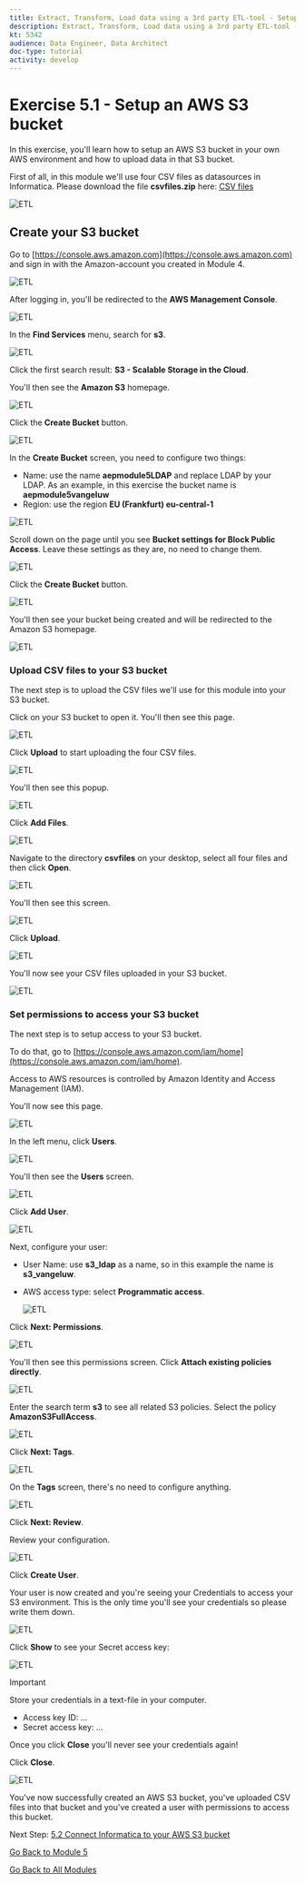 ```yaml
---
title: Extract, Transform, Load data using a 3rd party ETL-tool - Setup an AWS S3 bucket
description: Extract, Transform, Load data using a 3rd party ETL-tool - Setup an AWS S3 bucket
kt: 5342
audience: Data Engineer, Data Architect
doc-type: tutorial
activity: develop
---
```


# Exercise 5.1 - Setup an AWS S3 bucket

In this exercise, you'll learn how to setup an AWS S3 bucket in your own AWS environment and how to upload data in that S3 bucket.

First of all, in this module we'll use four CSV files as datasources in Informatica. Please download the file **csvfiles.zip** here: [CSV files](./../../assets/csv/module5/csvfiles.zip)

![ETL](./images/csv.png)

## Create your S3 bucket

Go to [https://console.aws.amazon.com](https://console.aws.amazon.com) and sign in with the Amazon-account you created in Module 4.

![ETL](./images/awshome.png)

After logging in, you'll be redirected to the **AWS Management Console**.

![ETL](./images/awsconsole.png)

In the **Find Services** menu, search for **s3**.

![ETL](./images/awsconsoles3.png)

Click the first search result: **S3 - Scalable Storage in the Cloud**.

You'll then see the **Amazon S3** homepage.

![ETL](./images/s3home.png)

Click the **Create Bucket** button.

![ETL](./images/createbucket.png)

In the **Create Bucket** screen, you need to configure two things:
  
- Name: use the name **aepmodule5LDAP** and replace LDAP by your LDAP. As an example, in this exercise the bucket name is **aepmodule5vangeluw**
- Region: use the region **EU (Frankfurt) eu-central-1**

![ETL](./images/bucketname.png)

Scroll down on the page until you see **Bucket settings for Block Public Access**. Leave these settings as they are, no need to change them.

![ETL](./images/bucketsett.png)

Click the **Create Bucket** button.

![ETL](./images/createbucket.png)

You'll then see your bucket being created and will be redirected to the Amazon S3 homepage.

![ETL](./images/S3homeb.png)

### Upload CSV files to your S3 bucket

The next step is to upload the CSV files we'll use for this module into your S3 bucket.

Click on your S3 bucket to open it. You'll then see this page.

![ETL](./images/s3up.png)

Click **Upload** to start uploading the four CSV files.

![ETL](./images/upload.png)

You'll then see this popup.

![ETL](./images/upload1.png)

Click **Add Files**.

![ETL](./images/addfiles.png)

Navigate to the directory **csvfiles** on your desktop, select all four files and then click **Open**.

![ETL](./images/selectfiles.png)

You'll then see this screen.

![ETL](./images/selectfilesok.png)

Click **Upload**.

![ETL](./images/upload.png)

You'll now see your CSV files uploaded in your S3 bucket.

![ETL](./images/s3csv.png)

### Set permissions to access your S3 bucket

The next step is to setup access to your S3 bucket.

To do that, go to [https://console.aws.amazon.com/iam/home](https://console.aws.amazon.com/iam/home).

Access to AWS resources is controlled by Amazon Identity and Access Management (IAM).

You'll now see this page.

![ETL](./images/iam.png)

In the left menu, click **Users**.

![ETL](./images/iammenu.png)

You'll then see the **Users** screen.

![ETL](./images/users.png)

Click **Add User**.

![ETL](./images/adduser.png)

Next, configure your user:

- User Name: use **s3_ldap** as a name, so in this example the name is **s3_vangeluw**.
- AWS access type: select **Programmatic access**.

    ![ETL](./images/configuser.png)

Click **Next: Permissions**.

![ETL](./images/nextperm.png)

You'll then see this permissions screen. Click **Attach existing policies directly**.

![ETL](./images/perm1.png)

Enter the search term **s3** to see all related S3 policies. Select the policy **AmazonS3FullAccess**.

![ETL](./images/perm2.png)

Click **Next: Tags**.

![ETL](./images/nexttags.png)

On the **Tags** screen, there's no need to configure anything.

![ETL](./images/perm3.png)

Click **Next: Review**.

Review your configuration.

![ETL](./images/review.png)

Click **Create User**.

Your user is now created and you're seeing your Credentials to access your S3 environment. This is the only time you'll see your credentials so please write them down.

![ETL](./images/cred.png)

Click **Show** to see your Secret access key:

![ETL](./images/cred1.png)

>[!IMPORTANT]
>
>Store your credentials in a text-file in your computer.
>
> - Access key ID: ...
> - Secret access key: ...
>
> Once you click **Close** you'll never see your credentials again!

Click **Close**. 

![ETL](./images/close.png)

You've now successfully created an AWS S3 bucket, you've uploaded CSV files into that bucket and you've created a user with permissions to access this bucket.

Next Step: [5.2 Connect Informatica to your AWS S3 bucket](./ex2.md)

[Go Back to Module 5](./data-ingestion-informatica-etl.md)

[Go Back to All Modules](../../overview.md)
